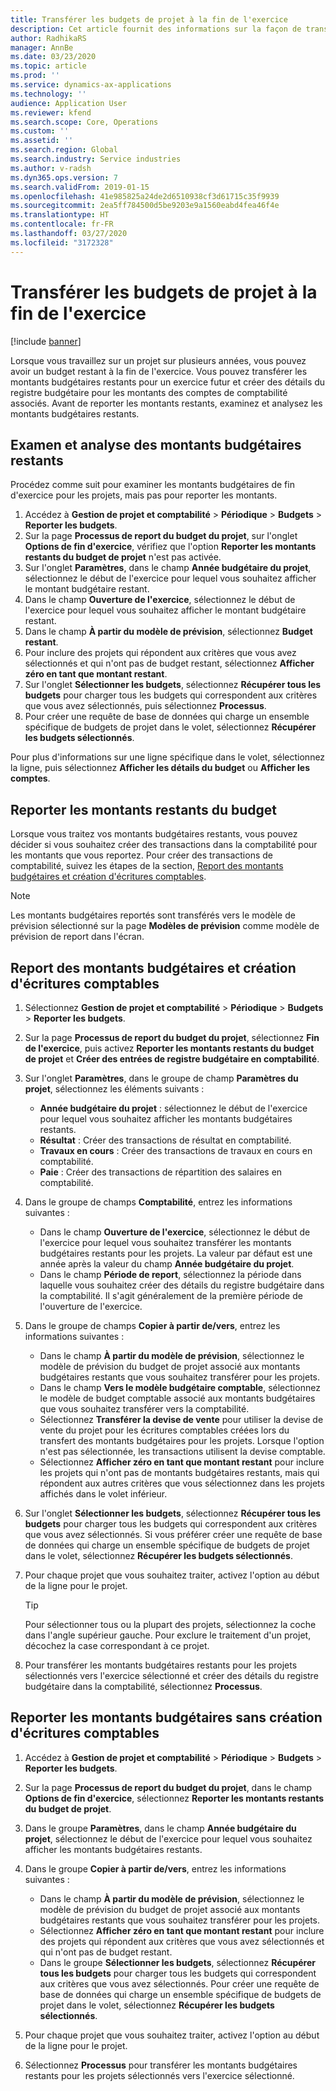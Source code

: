 ```yaml
---
title: Transférer les budgets de projet à la fin de l'exercice
description: Cet article fournit des informations sur la façon de transférer les montants budgétaires restants aux années futures et de créer les détails du registre budgétaire.
author: RadhikaRS
manager: AnnBe
ms.date: 03/23/2020
ms.topic: article
ms.prod: ''
ms.service: dynamics-ax-applications
ms.technology: ''
audience: Application User
ms.reviewer: kfend
ms.search.scope: Core, Operations
ms.custom: ''
ms.assetid: ''
ms.search.region: Global
ms.search.industry: Service industries
ms.author: v-radsh
ms.dyn365.ops.version: 7
ms.search.validFrom: 2019-01-15
ms.openlocfilehash: 41e985825a24de2d6510938cf3d61715c35f9939
ms.sourcegitcommit: 2ea5ff784500d5be9203e9a1560eabd4fea46f4e
ms.translationtype: HT
ms.contentlocale: fr-FR
ms.lasthandoff: 03/27/2020
ms.locfileid: "3172328"
---
```

# <a name="transfer-project-budgets-at-fiscal-year-end"></a>Transférer les budgets de projet à la fin de l'exercice

[!include [banner](../includes/banner.md)]

Lorsque vous travaillez sur un projet sur plusieurs années, vous pouvez avoir un budget restant à la fin de l'exercice. Vous pouvez transférer les montants budgétaires restants pour un exercice futur et créer des détails du registre budgétaire pour les montants des comptes de comptabilité associés. Avant de reporter les montants restants, examinez et analysez les montants budgétaires restants.

## <a name="review-and-analyze-remaining-budget-amounts"></a>Examen et analyse des montants budgétaires restants

Procédez comme suit pour examiner les montants budgétaires de fin d'exercice pour les projets, mais pas pour reporter les montants.

1. Accédez à **Gestion de projet et comptabilité** > **Périodique** > **Budgets** > **Reporter les budgets**. 
2. Sur la page **Processus de report du budget du projet**, sur l'onglet **Options de fin d'exercice**, vérifiez que l'option **Reporter les montants restants du budget de projet** n'est pas activée.
3. Sur l'onglet **Paramètres**, dans le champ **Année budgétaire du projet**, sélectionnez le début de l'exercice pour lequel vous souhaitez afficher le montant budgétaire restant. 
4. Dans le champ **Ouverture de l'exercice**, sélectionnez le début de l'exercice pour lequel vous souhaitez afficher le montant budgétaire restant. 
5. Dans le champ **À partir du modèle de prévision**, sélectionnez **Budget restant**. 
6. Pour inclure des projets qui répondent aux critères que vous avez sélectionnés et qui n'ont pas de budget restant, sélectionnez **Afficher zéro en tant que montant restant**.  
7. Sur l'onglet **Sélectionner les budgets**, sélectionnez **Récupérer tous les budgets** pour charger tous les budgets qui correspondent aux critères que vous avez sélectionnés, puis sélectionnez **Processus**. 
8. Pour créer une requête de base de données qui charge un ensemble spécifique de budgets de projet dans le volet, sélectionnez **Récupérer les budgets sélectionnés**.

Pour plus d'informations sur une ligne spécifique dans le volet, sélectionnez la ligne, puis sélectionnez **Afficher les détails du budget** ou **Afficher les comptes**.

## <a name="carry-forward-remaining-budget-amounts"></a>Reporter les montants restants du budget 

Lorsque vous traitez vos montants budgétaires restants, vous pouvez décider si vous souhaitez créer des transactions dans la comptabilité pour les montants que vous reportez. Pour créer des transactions de comptabilité, suivez les étapes de la section, [Report des montants budgétaires et création d'écritures comptables](#carry-forward). 

> [!NOTE]
> Les montants budgétaires reportés sont transférés vers le modèle de prévision sélectionné sur la page **Modèles de prévision** comme modèle de prévision de report dans l'écran.  

## <a name="carry-forward-budget-amounts-and-create-general-ledger-transactions"></a><a name="carry-forward"></a>Report des montants budgétaires et création d'écritures comptables

1.  Sélectionnez **Gestion de projet et comptabilité** > **Périodique** > **Budgets** > **Reporter les budgets**. 
2. Sur la page **Processus de report du budget du projet**, sélectionnez **Fin de l'exercice**, puis activez **Reporter les montants restants du budget de projet** et **Créer des entrées de registre budgétaire en comptabilité**. 
3. Sur l'onglet **Paramètres**, dans le groupe de champ **Paramètres du projet**, sélectionnez les éléments suivants :

   - **Année budgétaire du projet** : sélectionnez le début de l'exercice pour lequel vous souhaitez afficher les montants budgétaires restants. 
   - **Résultat** : Créer des transactions de résultat en comptabilité. 
   -  **Travaux en cours** : Créer des transactions de travaux en cours en comptabilité.
   -  **Paie** : Créer des transactions de répartition des salaires en comptabilité. 

5. Dans le groupe de champs **Comptabilité**, entrez les informations suivantes : 

   - Dans le champ **Ouverture de l'exercice**, sélectionnez le début de l'exercice pour lequel vous souhaitez transférer les montants budgétaires restants pour les projets. La valeur par défaut est une année après la valeur du champ **Année budgétaire du projet**.
   -  Dans le champ **Période de report**, sélectionnez la période dans laquelle vous souhaitez créer des détails du registre budgétaire dans la comptabilité. Il s'agit généralement de la première période de l'ouverture de l'exercice.

6. Dans le groupe de champs **Copier à partir de/vers**, entrez les informations suivantes :

   - Dans le champ **À partir du modèle de prévision**, sélectionnez le modèle de prévision du budget de projet associé aux montants budgétaires restants que vous souhaitez transférer pour les projets. 
   - Dans le champ **Vers le modèle budgétaire comptable**, sélectionnez le modèle de budget comptable associé aux montants budgétaires que vous souhaitez transférer vers la comptabilité. 
   -  Sélectionnez **Transférer la devise de vente** pour utiliser la devise de vente du projet pour les écritures comptables créées lors du transfert des montants budgétaires pour les projets. Lorsque l'option n'est pas sélectionnée, les transactions utilisent la devise comptable. 
   -  Sélectionnez **Afficher zéro en tant que montant restant** pour inclure les projets qui n'ont pas de montants budgétaires restants, mais qui répondent aux autres critères que vous sélectionnez dans les projets affichés dans le volet inférieur.

7. Sur l'onglet **Sélectionner les budgets**, sélectionnez **Récupérer tous les budgets** pour charger tous les budgets qui correspondent aux critères que vous avez sélectionnés. Si vous préférer créer une requête de base de données qui charge un ensemble spécifique de budgets de projet dans le volet, sélectionnez **Récupérer les budgets sélectionnés**.
8. Pour chaque projet que vous souhaitez traiter, activez l'option au début de la ligne pour le projet.

    > [!TIP]
    > Pour sélectionner tous ou la plupart des projets, sélectionnez la coche dans l'angle supérieur gauche. Pour exclure le traitement d'un projet, décochez la case correspondant à ce projet.

9. Pour transférer les montants budgétaires restants pour les projets sélectionnés vers l'exercice sélectionné et créer des détails du registre budgétaire dans la comptabilité, sélectionnez **Processus**.

## <a name="carry-forward-budget-amounts-without-creating-general-ledger-transactions"></a>Reporter les montants budgétaires sans création d'écritures comptables

1. Accédez à **Gestion de projet et comptabilité** > **Périodique** > **Budgets** > **Reporter les budgets**.
2. Sur la page **Processus de report du budget du projet**, dans le champ **Options de fin d'exercice**, sélectionnez **Reporter les montants restants du budget de projet**.
3. Dans le groupe **Paramètres**, dans le champ **Année budgétaire du projet**, sélectionnez le début de l'exercice pour lequel vous souhaitez afficher les montants budgétaires restants.
4. Dans le groupe **Copier à partir de/vers**, entrez les informations suivantes :

   - Dans le champ **À partir du modèle de prévision**, sélectionnez le modèle de prévision du budget de projet associé aux montants budgétaires restants que vous souhaitez transférer pour les projets. 
   - Sélectionnez **Afficher zéro en tant que montant restant** pour inclure des projets qui répondent aux critères que vous avez sélectionnés et qui n'ont pas de budget restant.
   - Dans le groupe **Sélectionner les budgets**, sélectionnez **Récupérer tous les budgets** pour charger tous les budgets qui correspondent aux critères que vous avez sélectionnés. Pour créer une requête de base de données qui charge un ensemble spécifique de budgets de projet dans le volet, sélectionnez **Récupérer les budgets sélectionnés**.

5. Pour chaque projet que vous souhaitez traiter, activez l'option au début de la ligne pour le projet. 
6. Sélectionnez **Processus** pour transférer les montants budgétaires restants pour les projets sélectionnés vers l'exercice sélectionné.


